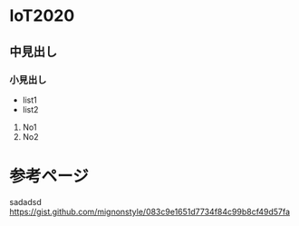 # IoT2020
## 中見出し 
### 小見出し 
- list1
- list2
1. No1
1. No2  
# 参考ページ
sadadsd
https://gist.github.com/mignonstyle/083c9e1651d7734f84c99b8cf49d57fa
